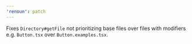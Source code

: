```yaml
---
'renoun': patch
---
```


Fixes `Directory#getFile` not prioritizing base files over files with modifiers e.g. `Button.tsx` over `Button.examples.tsx`.
